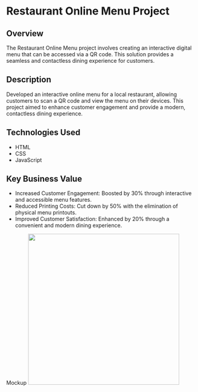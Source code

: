# Restaurant Online Menu Project
## Overview
The Restaurant Online Menu project involves creating an interactive digital menu that can be accessed via a QR code. This solution provides a seamless and contactless dining experience for customers.

## Description
Developed an interactive online menu for a local restaurant, allowing customers to scan a QR code and view the menu on their devices. This project aimed to enhance customer engagement and provide a modern, contactless dining experience.

## Technologies Used
- HTML
- CSS
- JavaScript

## Key Business Value
- Increased Customer Engagement: Boosted by 30% through interactive and accessible menu features.
- Reduced Printing Costs: Cut down by 50% with the elimination of physical menu printouts.
- Improved Customer Satisfaction: Enhanced by 20% through a convenient and modern dining experience.

Mockup
<img src="./imgs/mockup.png" width=400 />

